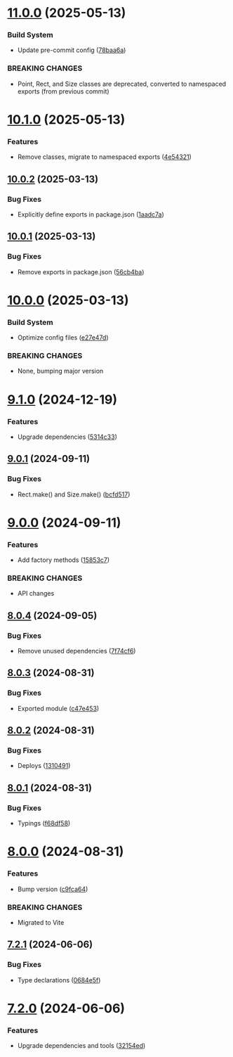 # [11.0.0](https://github.com/andrewscwei/spase/compare/v10.1.0...v11.0.0) (2025-05-13)


### Build System

* Update pre-commit config ([78baa6a](https://github.com/andrewscwei/spase/commit/78baa6adde62fc7e0279cd059a1dc7f4ba0b3de0))


### BREAKING CHANGES

* Point, Rect, and Size classes are deprecated, converted to namespaced exports (from previous commit)

# [10.1.0](https://github.com/andrewscwei/spase/compare/v10.0.2...v10.1.0) (2025-05-13)


### Features

* Remove classes, migrate to namespaced exports ([4e54321](https://github.com/andrewscwei/spase/commit/4e543216c8880a940c118de60b4b69390404137b))

## [10.0.2](https://github.com/andrewscwei/spase/compare/v10.0.1...v10.0.2) (2025-03-13)


### Bug Fixes

* Explicitly define exports in package.json ([1aadc7a](https://github.com/andrewscwei/spase/commit/1aadc7ac21fb94d81668e17c997b229c91e54ed9))

## [10.0.1](https://github.com/andrewscwei/spase/compare/v10.0.0...v10.0.1) (2025-03-13)


### Bug Fixes

* Remove exports in package.json ([56cb4ba](https://github.com/andrewscwei/spase/commit/56cb4ba2b001a2b87844bf1bedb4d63a8d894996))

# [10.0.0](https://github.com/andrewscwei/spase/compare/v9.1.0...v10.0.0) (2025-03-13)


### Build System

* Optimize config files ([e27e47d](https://github.com/andrewscwei/spase/commit/e27e47d3881e41b3555bef228e2c39d86e735558))


### BREAKING CHANGES

* None, bumping major version

# [9.1.0](https://github.com/andrewscwei/spase/compare/v9.0.1...v9.1.0) (2024-12-19)


### Features

* Upgrade dependencies ([5314c33](https://github.com/andrewscwei/spase/commit/5314c332cc4178cf441821a5503c60ebf949cce3))

## [9.0.1](https://github.com/andrewscwei/spase/compare/v9.0.0...v9.0.1) (2024-09-11)


### Bug Fixes

* Rect.make() and Size.make() ([bcfd517](https://github.com/andrewscwei/spase/commit/bcfd51710c5231aea61c9bdc58b2971b0f3eaea9))

# [9.0.0](https://github.com/andrewscwei/spase/compare/v8.0.4...v9.0.0) (2024-09-11)


### Features

* Add factory methods ([15853c7](https://github.com/andrewscwei/spase/commit/15853c7397a98e4eb8cbe776ffb9806910f18110))


### BREAKING CHANGES

* API changes

## [8.0.4](https://github.com/andrewscwei/spase/compare/v8.0.3...v8.0.4) (2024-09-05)


### Bug Fixes

* Remove unused dependencies ([7f74cf6](https://github.com/andrewscwei/spase/commit/7f74cf60a3d56d5e036478797f3504bbf53525f3))

## [8.0.3](https://github.com/andrewscwei/spase/compare/v8.0.2...v8.0.3) (2024-08-31)


### Bug Fixes

* Exported module ([c47e453](https://github.com/andrewscwei/spase/commit/c47e4535d4e7fe978dfb7126f90f19b6533d06f8))

## [8.0.2](https://github.com/andrewscwei/spase/compare/v8.0.1...v8.0.2) (2024-08-31)


### Bug Fixes

* Deploys ([1310491](https://github.com/andrewscwei/spase/commit/1310491c62929b35a13c03d1163ccd8506897c34))

## [8.0.1](https://github.com/andrewscwei/spase/compare/v8.0.0...v8.0.1) (2024-08-31)


### Bug Fixes

* Typings ([f68df58](https://github.com/andrewscwei/spase/commit/f68df58c6c5593c578c2c2e1bbbdaae3bede8d43))

# [8.0.0](https://github.com/andrewscwei/spase/compare/v7.2.1...v8.0.0) (2024-08-31)


### Features

* Bump version ([c9fca64](https://github.com/andrewscwei/spase/commit/c9fca640bab60966f89dfd346421a16ca7223aef))


### BREAKING CHANGES

* Migrated to Vite

## [7.2.1](https://github.com/andrewscwei/spase/compare/v7.2.0...v7.2.1) (2024-06-06)


### Bug Fixes

* Type declarations ([0684e5f](https://github.com/andrewscwei/spase/commit/0684e5f9e0209f7aac3c18366759f3573ed14767))

# [7.2.0](https://github.com/andrewscwei/spase/compare/v7.1.0...v7.2.0) (2024-06-06)


### Features

* Upgrade dependencies and tools ([32154ed](https://github.com/andrewscwei/spase/commit/32154ede1179333f18200a75434ebf34b8465a80))
